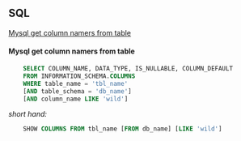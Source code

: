 ## SQL
[Mysql get column namers from table](#mysql_get_column_namers_from_table)


#### Mysql get column namers from table
```sql
    SELECT COLUMN_NAME, DATA_TYPE, IS_NULLABLE, COLUMN_DEFAULT
    FROM INFORMATION_SCHEMA.COLUMNS
    WHERE table_name = 'tbl_name'
    [AND table_schema = 'db_name']
    [AND column_name LIKE 'wild']
```
  
_short hand:_
```sql
    SHOW COLUMNS FROM tbl_name [FROM db_name] [LIKE 'wild']
```
